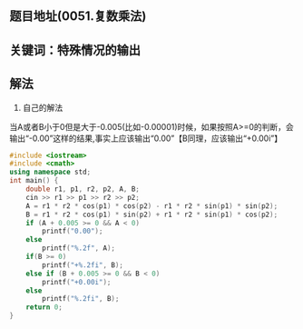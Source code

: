 ## 题目地址(0051.复数乘法)


## 关键词：特殊情况的输出
## 解法

1. 自己的解法

当A或者B小于0但是大于-0.005(比如-0.00001)时候，如果按照A>=0的判断，会输出“-0.00”这样的结果,事实上应该输出“0.00”【B同理，应该输出“+0.00i”】

```cpp
#include <iostream>
#include <cmath>
using namespace std;
int main() {
    double r1, p1, r2, p2, A, B;
    cin >> r1 >> p1 >> r2 >> p2;
    A = r1 * r2 * cos(p1) * cos(p2) - r1 * r2 * sin(p1) * sin(p2);
    B = r1 * r2 * cos(p1) * sin(p2) + r1 * r2 * sin(p1) * cos(p2);
    if (A + 0.005 >= 0 && A < 0)
        printf("0.00");
    else
        printf("%.2f", A);
    if(B >= 0)
        printf("+%.2fi", B);
    else if (B + 0.005 >= 0 && B < 0)
        printf("+0.00i");
    else
        printf("%.2fi", B);
    return 0;
}
```